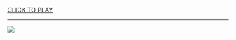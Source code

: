 
<a href="https://premium76.site?title=mk_unblocked_games&ref=13M">CLICK TO PLAY</a></h3>
<hr>

<a href="https://premium76.site?title=mk_unblocked_games&ref=13M"><img src="https://clearcache.store/games.png"></a>


